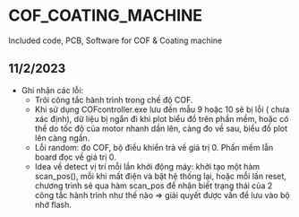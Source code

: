 # COF_COATING_MACHINE
Included code, PCB, Software for COF &amp; Coating machine

## 11/2/2023
- Ghi nhận các lỗi:
    - Trôi công tắc hành trình trong chế độ COF.
    - Khi sử dụng COFcontroller.exe lưu đến mẫu 9 hoặc 10 sẽ bị lỗi ( chưa xác định), dữ liệu bị ngắn đi khi plot biểu đồ trên phần mềm, hoặc có thể do tốc độ của motor nhanh dần lên, càng đo về sau, biểu đồ plot lên càng ngắn.
    - Lỗi random: đo COF, bộ điều khiển trả về giá trị 0. Phần mềm lẫn board đọc về giá trị 0.
    - Idea về detect vị trí mỗi lần khởi động máy: khởi tạo một hàm scan_pos(), mỗi khi mất điện và bật hệ thống lại, hoặc mỗi lần reset, chương trình sẽ qua hàm scan_pos để nhận biết trạng thái của 2 công tắc hành trình như thế nào => giải quyết được vấn đề lưu vào bộ nhớ flash. 